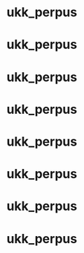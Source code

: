 # ukk_perpus
# ukk_perpus
# ukk_perpus
# ukk_perpus
# ukk_perpus
# ukk_perpus
# ukk_perpus
# ukk_perpus
